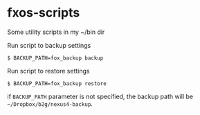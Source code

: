 fxos-scripts
============

Some utility scripts in my ~/bin dir

Run script to backup settings

    $ BACKUP_PATH=fox_backup backup

Run script to restore settings

    $ BACKUP_PATH=fox_backup restore

if `BACKUP_PATH` parameter is not specified, the backup path will be `~/Dropbox/b2g/nexus4-backup`.